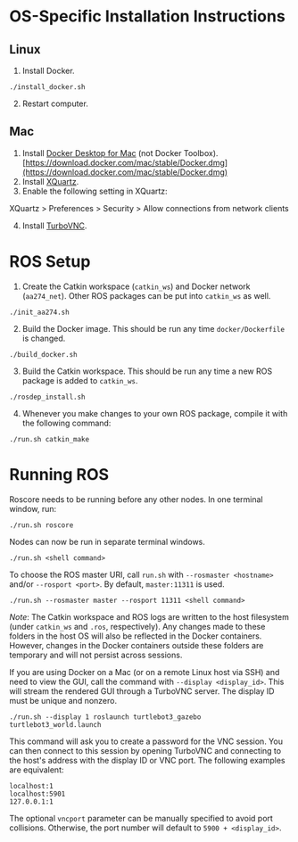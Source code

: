 # OS-Specific Installation Instructions

## Linux

1. Install Docker.
```
./install_docker.sh
```
2. Restart computer.

## Mac

1. Install [Docker Desktop for Mac](https://docs.docker.com/docker-for-mac/install/) (not Docker Toolbox).
[https://download.docker.com/mac/stable/Docker.dmg](https://download.docker.com/mac/stable/Docker.dmg)
2. Install [XQuartz](https://www.xquartz.org).
3. Enable the following setting in XQuartz:

XQuartz > Preferences > Security > Allow connections from network clients

4. Install [TurboVNC](https://sourceforge.net/projects/turbovnc/files/).

# ROS Setup

1. Create the Catkin workspace (`catkin_ws`) and Docker network
   (`aa274_net`). Other ROS packages can be put into `catkin_ws` as well.
```
./init_aa274.sh
```
2. Build the Docker image. This should be run any time `docker/Dockerfile` is changed.
```
./build_docker.sh
```
3. Build the Catkin workspace. This should be run any time a new ROS package is added to `catkin_ws`.
```
./rosdep_install.sh
```
4. Whenever you make changes to your own ROS package, compile it with the
   following command:
```
./run.sh catkin_make
```

# Running ROS

Roscore needs to be running before any other nodes. In one terminal window, run:
```
./run.sh roscore
```

Nodes can now be run in separate terminal windows.
```
./run.sh <shell command>
```

To choose the ROS master URI, call `run.sh` with `--rosmaster <hostname>` and/or
`--rosport <port>`. By default, `master:11311` is used.
```
./run.sh --rosmaster master --rosport 11311 <shell command>
```

*Note*: The Catkin workspace and ROS logs are written to the host filesystem (under
`catkin_ws` and `.ros`, respectively). Any changes made to these folders in the
host OS will also be reflected in the Docker containers. However, changes in the
Docker containers outside these folders are temporary and will not persist
across sessions.

If you are using Docker on a Mac (or on a remote Linux host via SSH) and need to
view the GUI, call the command with `--display <display_id>`. This will stream
the rendered GUI through a TurboVNC server. The display ID must be unique and
nonzero.
```
./run.sh --display 1 roslaunch turtlebot3_gazebo turtlebot3_world.launch
```
This command will ask you to create a password for the VNC session. You can then
connect to this session by opening TurboVNC and connecting to the host's address
with the display ID or VNC port. The following examples are equivalent:
```
localhost:1
localhost:5901
127.0.0.1:1
```
The optional `vncport` parameter can be manually specified to avoid port
collisions. Otherwise, the port number will default to `5900 + <display_id>`.
